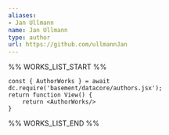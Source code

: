 ```yaml
---
aliases:
- Jan Ullmann
name: Jan Ullmann
type: author
url: https://github.com/ullmannJan
---
```



%% WORKS_LIST_START %%

```datacorejsx
const { AuthorWorks } = await dc.require('basement/datacore/authors.jsx');
return function View() {
    return <AuthorWorks/>
}
```
%% WORKS_LIST_END %%